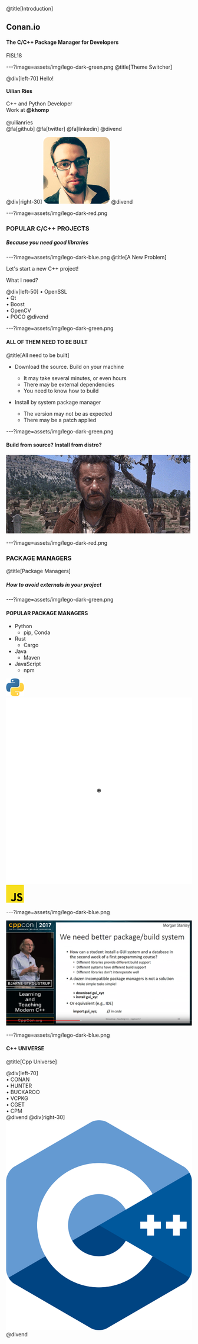 @title[Introduction]
## Conan.io

#### The C/C++ Package Manager for Developers

FISL18

---?image=assets/img/lego-dark-green.png
@title[Theme Switcher]

@div[left-70]
Hello!
<br>
<br>
**Uilian Ries**
<br>
<br>
C++ and Python Developer
<br>
Work at **@khomp**
<br>
<br>
@uilianries
<br>
@fa[github] @fa[twitter] @fa[linkedin]
@divend

@div[right-30]
![me](assets/img/me.png)
@divend

---?image=assets/img/lego-dark-red.png

### POPULAR C/C++ PROJECTS

##### Because you need good libraries

---?image=assets/img/lego-dark-blue.png
@title[A New Problem]

Let's start a new C++ project!

What I need?

@div[left-50]
• OpenSSL<br>
• Qt<br>
• Boost<br>
• OpenCV<br>
• POCO
@divend

---?image=assets/img/lego-dark-green.png

#### ALL OF THEM NEED TO BE BUILT
@title[All need to be built]

* Download the source. Build on your machine
  - It may take several minutes, or even hours
  - There may be external dependencies
  - You need to know how to build

* Install by system package manager
  - The version may not be as expected
  - There may be a patch applied

---?image=assets/img/lego-dark-green.png

#### Build from source? Install from distro?

![build-all](assets/gif/good-bad-ugly.gif)

---?image=assets/img/lego-dark-red.png

### PACKAGE MANAGERS
@title[Package Managers]

##### How to avoid *externals* in your project

---?image=assets/img/lego-dark-green.png

#### POPULAR PACKAGE MANAGERS

* Python
  - pip, Conda
* Rust
  - Cargo
* Java
  - Maven
* JavaScript
  - npm

[![python-logo](assets/img/python-logo.png)]()[![rust-logo](assets/img/rust-logo.png)]()[![js-logo](assets/img/js-logo.png)]()

---?image=assets/img/lego-dark-blue.png

![bjarne](assets/img/bjarne.png)

---?image=assets/img/lego-dark-blue.png

#### C++ UNIVERSE
@title[Cpp Universe]

@div[left-70]
<br>
• CONAN<br>
• HUNTER<br>
• BUCKAROO<br>
• VCPKG<br>
• CGET<br>
• CPM<br>
@divend
@div[right-30]
![cpp](assets/img/cpp-logo.png)
@divend
